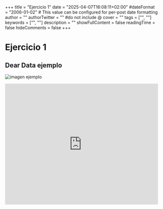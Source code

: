 +++
title = "Ejercicio 1"
date = "2025-04-07T16:08:11+02:00"
#dateFormat = "2006-01-02" # This value can be configured for per-post date formatting
author = ""
authorTwitter = "" #do not include @
cover = ""
tags = ["", ""]
keywords = ["", ""]
description = ""
showFullContent = false
readingTime = false
hideComments = false
+++

# Ejercicio 1
## Dear Data ejemplo
![imagen ejemplo](/img/terminal-theme.png)

<iframe title="Evolución mensual del paro registrado en España" aria-label="Interactive line chart" id="datawrapper-chart-sDZ7u" src="https://datawrapper.dwcdn.net/sDZ7u/6/" scrolling="no" frameborder="0" style="width: 0; min-width: 100% !important; border: none;" height="398" data-external="1"></iframe><script type="text/javascript">!function(){"use strict";window.addEventListener("message",(function(a){if(void 0!==a.data["datawrapper-height"]){var e=document.querySelectorAll("iframe");for(var t in a.data["datawrapper-height"])for(var r,i=0;r=e[i];i++)if(r.contentWindow===a.source){var d=a.data["datawrapper-height"][t]+"px";r.style.height=d}}}))}();
</script>

<script src="https://unpkg.com/p5js@1.2.18/p5.js/p5.min.js"></script>
 <!-- <script src="../addons/p5.sound.js"></script> -->
  <script src="sketch.js" type="text/javascript"></script>
  <script src="brewer.js" type="text/javascript"></script>